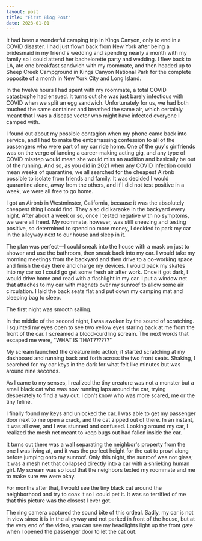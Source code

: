 ```yaml
---
layout: post
title: "First Blog Post"
date: 2023-01-01
---
```

It had been a wonderful camping trip in Kings Canyon, only to end in a COVID disaster. I had just flown back from New York after being a bridesmaid in my friend's wedding and spending nearly a month with my family so I could attend her bachelorette party and wedding. I flew back to LA, ate one breakfast sandwich with my roommate, and then headed up to Sheep Creek Campground in Kings Canyon National Park for the complete opposite of a month in New York City and Long Island.

In the twelve hours I had spent with my roommate, a total COVID catastrophe had ensued. It turns out she was just barely infectious with COVID when we split an egg sandwich. Unfortunately for us, we had both touched the same container and breathed the same air, which certainly meant that I was a disease vector who might have infected everyone I camped with.

I found out about my possible contagion when my phone came back into service, and I had to make the embarrassing confession to all of the passengers who were part of my car ride home. One of the guy's girlfriends was on the verge of landing a career-making acting gig, and any type of COVID misstep would mean she would miss an audition and basically be out of the running. And so, as you did in 2021 when any COVID infection could mean weeks of quarantine, we all searched for the cheapest Airbnb possible to isolate from friends and family. It was decided I would quarantine alone, away from the others, and if I did not test positive in a week, we were all free to go home.

I got an Airbnb in Westminster, California, because it was the absolutely cheapest thing I could find. They also did karaoke in the backyard every night. After about a week or so, once I tested negative with no symptoms, we were all freed. My roommate, however, was still sneezing and testing positive, so determined to spend no more money, I decided to park my car in the alleyway next to our house and sleep in it.

The plan was perfect—I could sneak into the house with a mask on just to shower and use the bathroom, then sneak back into my car. I would take my morning meetings from the backyard and then drive to a co-working space and finish the day there and charge my devices. I would pack my skates into my car so I could go get some fresh air after work. Once it got dark, I would drive home and read with a flashlight in my car. I put a window net that attaches to my car with magnets over my sunroof to allow some air circulation. I laid the back seats flat and put down my camping mat and sleeping bag to sleep.

The first night was smooth sailing.

In the middle of the second night, I was awoken by the sound of scratching. I squinted my eyes open to see two yellow eyes staring back at me from the front of the car. I screamed a blood-curdling scream. The next words that escaped me were, "WHAT IS THAT??????"

My scream launched the creature into action; it started scratching at my dashboard and running back and forth across the two front seats. Shaking, I searched for my car keys in the dark for what felt like minutes but was around nine seconds.

As I came to my senses, I realized the tiny creature was not a monster but a small black cat who was now running laps around the car, trying desperately to find a way out. I don't know who was more scared, me or the tiny feline.

I finally found my keys and unlocked the car. I was able to get my passenger door next to me open a crack, and the cat zipped out of there. In an instant, it was all over, and I was stunned and confused. Looking around my car, I realized the mesh net meant to keep bugs out had fallen inside the car.

It turns out there was a wall separating the neighbor's property from the one I was living at, and it was the perfect height for the cat to prowl along before jumping onto my sunroof. Only this night, the sunroof was not glass; it was a mesh net that collapsed directly into a car with a shrieking human girl. My scream was so loud that the neighbors texted my roommate and me to make sure we were okay.

For months after that, I would see the tiny black cat around the neighborhood and try to coax it so I could pet it. It was so terrified of me that this picture was the closest I ever got.

The ring camera captured the sound bite of this ordeal. Sadly, my car is not in view since it is in the alleyway and not parked in front of the house, but at the very end of the video, you can see my headlights light up the front gate when I opened the passenger door to let the cat out.